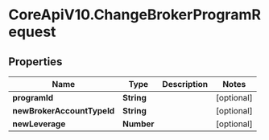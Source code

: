 # CoreApiV10.ChangeBrokerProgramRequest

## Properties
Name | Type | Description | Notes
------------ | ------------- | ------------- | -------------
**programId** | **String** |  | [optional] 
**newBrokerAccountTypeId** | **String** |  | [optional] 
**newLeverage** | **Number** |  | [optional] 


